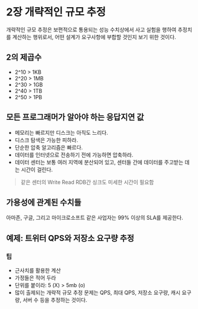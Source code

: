 # 2장 개략적인 규모 추정

개략적인 규모 추정은 보편적으로 통용되는 성능 수치상에서 사고 실험을 행하여 추정치를 계산하는 행위로서, 어떤 설계가 요구사항에 부합할 것인지 보기 위한 것이다.  

## 2의 제곱수

- 2^10 > 1KB
- 2^20 > 1MB
- 2^30 > 1GB
- 2^40 > 1TB
- 2^50 > 1PB

## 모든 프로그래머가 알아야 하는 응답지연 값

- 메모리는 빠르지만 디스크는 아직도 느리다.
- 디스크 탐색은 가능한 피하라.
- 단순한 압축 알고리즘은 빠르다. 
- 데이터를 인터넷으로 전송하기 전에 가능하면 압축하라.
- 데이터 센터는 보통 여러 지역에 분산되어 있고, 센터들 간에 데이터를 주고받는 데는 시간이 걸린다.  

> 같은 센터의 Write Read RDB간 싱크도 미세한 시간이 필요함

## 가용성에 관계된 수치들

아마존, 구글, 그리고 마이크로소프트 같은 사업자는 99% 이상의 SLA를 제공한다.  

## 예제: 트위터 QPS와 저장소 요구량 추정

### 팁

- 근사치를 활용한 계산
- 가정들은 적어 두라
- 단위를 붙이라: 5 (X) > 5mb (o)
- 많이 출제되는 개략적 규모 추정 문제는 QPS, 최대 QPS, 저장소 요구량, 캐시 요구량, 서버 수 등을 추정하는 것이다.

